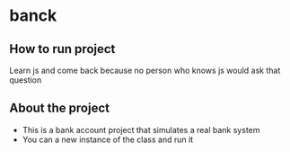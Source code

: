 # banck
<h2>How to run project</h2>
<p>Learn js and come back because no person who knows js would ask that question</p>
<h2>About the project</h2>
<ul>
  <li>This is a bank account project that simulates a real bank system</li>
  <li>You can a new instance of the class and run it</li>
</ul>
